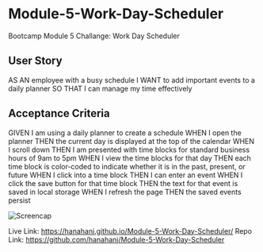 # Module-5-Work-Day-Scheduler
Bootcamp Module 5 Challange: Work Day Scheduler


## User Story
AS AN employee with a busy schedule
I WANT to add important events to a daily planner
SO THAT I can manage my time effectively

## Acceptance Criteria
GIVEN I am using a daily planner to create a schedule
WHEN I open the planner
THEN the current day is displayed at the top of the calendar
WHEN I scroll down
THEN I am presented with time blocks for standard business hours of 9am to 5pm
WHEN I view the time blocks for that day
THEN each time block is color-coded to indicate whether it is in the past, present, or future
WHEN I click into a time block
THEN I can enter an event
WHEN I click the save button for that time block
THEN the text for that event is saved in local storage
WHEN I refresh the page
THEN the saved events persist

![Screencap](https://github.com/hanahanj/Module-5-Work-Day-Scheduler/blob/main/Mod5-Screencap.png) 

Live Link: https://hanahanj.github.io/Module-5-Work-Day-Scheduler/
Repo Link: https://github.com/hanahanj/Module-5-Work-Day-Scheduler
